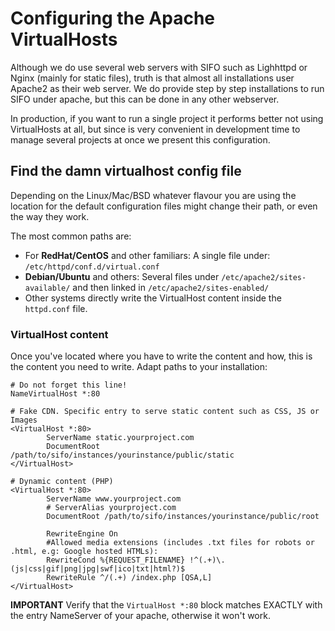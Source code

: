 Configuring the Apache VirtualHosts
===================================
Although we do use several web servers with SIFO such as Lighhttpd or Nginx (mainly for static files), truth is that almost all installations user Apache2 as their web server. We do provide step by step installations to run SIFO under apache, but this can be done in any other webserver.

In production, if you want to run a single project it performs better not using VirtualHosts at all, but since is very convenient in development time to manage several projects at once we present this configuration.

Find the damn virtualhost config file
-------------------------------------
Depending on the Linux/Mac/BSD whatever flavour you are using the location for the default configuration files might change their path, or even the way they work.

The most common paths are:

* For **RedHat/CentOS** and other familiars: A single file under: `/etc/httpd/conf.d/virtual.conf`
* **Debian/Ubuntu** and others: Several files under `/etc/apache2/sites-available/` and then linked in `/etc/apache2/sites-enabled/`
* Other systems directly write the VirtualHost content inside the `httpd.conf` file.

### VirtualHost content ###
Once you've located where you have to write the content and how, this is the content you need to write. Adapt paths to your installation:

    # Do not forget this line!
    NameVirtualHost *:80

	# Fake CDN. Specific entry to serve static content such as CSS, JS or Images
	<VirtualHost *:80>
	        ServerName static.yourproject.com
	        DocumentRoot /path/to/sifo/instances/yourinstance/public/static
	</VirtualHost>

	# Dynamic content (PHP)
	<VirtualHost *:80>
	        ServerName www.yourproject.com
	        # ServerAlias yourproject.com
	        DocumentRoot /path/to/sifo/instances/yourinstance/public/root

	        RewriteEngine On
	        #Allowed media extensions (includes .txt files for robots or .html, e.g: Google hosted HTMLs):
	        RewriteCond %{REQUEST_FILENAME} !^(.+)\.(js|css|gif|png|jpg|swf|ico|txt|html?)$
	        RewriteRule ^/(.+) /index.php [QSA,L]
	</VirtualHost>

**IMPORTANT** Verify that the `VirtualHost *:80` block matches EXACTLY with the entry NameServer of your apache, otherwise it won't work.
